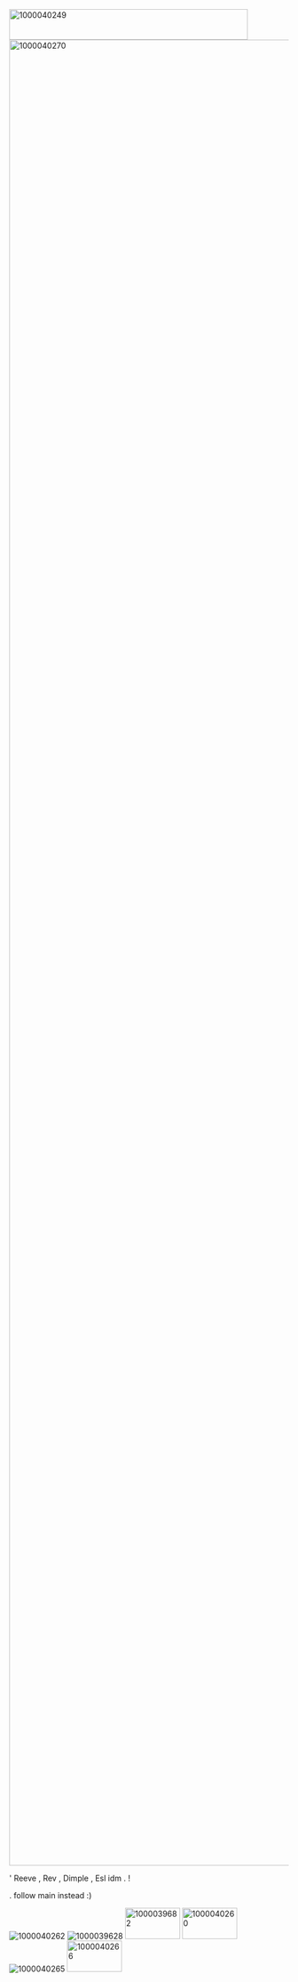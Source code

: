 <img width="430" height="55" alt="1000040249" src="https://github.com/user-attachments/assets/7c700331-c514-4685-9528-838f89678f0d" />

<img width="3845" height="3284" alt="1000040270" src="https://github.com/user-attachments/assets/40c6ab4f-0772-4114-a8a9-ccbc2bed0f8b" />

' Reeve , Rev , Dimple , Esl idm . ! 

. follow main instead :)

![1000040262](https://github.com/user-attachments/assets/3f24fa43-f73d-4ec2-9c4a-f7337f4efa07)
![1000039628](https://github.com/user-attachments/assets/8e1b5017-0e69-4872-8590-4d199719ae30)
<img width="99" height="56" alt="1000039682" src="https://github.com/user-attachments/assets/e0611059-19dc-4477-ae74-1eb9d9de01a2" />
<img width="99" height="56" alt="1000040260" src="https://github.com/user-attachments/assets/a0df572a-ccde-49f0-8ae1-7715d4a7a5af" />
![1000040265](https://github.com/user-attachments/assets/d8a91837-9592-4154-8625-a313f8345f0d)
<img width="99" height="56" alt="1000040266" src="https://github.com/user-attachments/assets/367d3bad-3f1b-4493-a5c4-a0f81438a7a7" />
